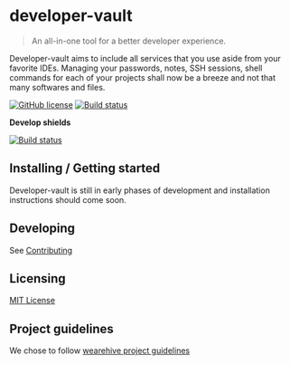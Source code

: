 # developer-vault
> An all-in-one tool for a better developer experience.

Developer-vault aims to include all services that you use aside from your favorite IDEs. 
Managing your passwords, notes, SSH sessions, shell commands for each of your projects shall now be a breeze and not that many softwares and files.

[![GitHub license](https://img.shields.io/github/license/developer-vault/developer-vault.svg)](https://github.com/developer-vault/developer-vault/blob/develop/LICENSE)
[![Build status](https://ci.appveyor.com/api/projects/status/w02wxklswxu9iu4x?svg=true)](https://ci.appveyor.com/project/maxence-lefebvre/developer-vault)

**Develop shields** 

[![Build status](https://ci.appveyor.com/api/projects/status/w02wxklswxu9iu4x/branch/develop?svg=true)](https://ci.appveyor.com/project/maxence-lefebvre/developer-vault/branch/develop)


## Installing / Getting started

Developer-vault is still in early phases of development and installation instructions should come soon.

## Developing

See [Contributing](https://github.com/LFBVR/developer-vault/blob/master/CONTRIBUTING.md)

## Licensing

[MIT License](https://github.com/LFBVR/developer-vault/blob/master/LICENSE)

## Project guidelines
We chose to follow [wearehive project guidelines](https://github.com/wearehive/project-guidelines)

